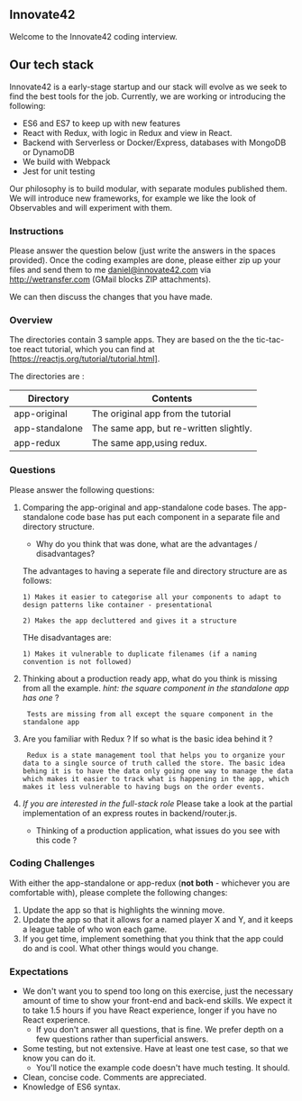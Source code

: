 ## Innovate42

Welcome to the Innovate42 coding interview.

## Our tech stack

Innovate42 is a early-stage startup and our stack will evolve as we seek to find the best tools for the job. Currently, we are working or introducing the following:

 * ES6 and ES7 to keep up with new features
 * React with Redux, with logic in Redux and view in React.
 * Backend with Serverless or Docker/Express, databases with MongoDB or DynamoDB
 * We build with Webpack
 * Jest for unit testing
 
Our philosophy is to build modular, with separate modules published them. We will introduce new frameworks, for example we like the look of Observables and will experiment with them.
 

### Instructions

Please answer the question below (just write the answers in the spaces provided). Once the coding examples are done, please either zip up your files and send them to me daniel@innovate42.com via http://wetransfer.com (GMail blocks ZIP attachments).  

We can then discuss the changes that you have made.

### Overview

The directories contain 3 sample apps.  They are  based on the the tic-tac-toe react tutorial, which you can find at [https://reactjs.org/tutorial/tutorial.html].

The directories are :


| Directory     | Contents      |
| ------------- |-------------| 
| app-original      | The original app from the tutorial |
| app-standalone      | The same app, but re-written slightly. |
| app-redux      | The same app,using redux. |

### Questions

Please answer the following questions:
    
1.  Comparing the app-original and app-standalone code bases. The app-standalone code base has put each component in a separate file and directory structure.   
    * Why do you think that was done, what are the advantages / disadvantages?
    
    The advantages to having a seperate file and directory structure are as follows:

        1) Makes it easier to categorise all your components to adapt to design patterns like container - presentational
    
        2) Makes the app decluttered and gives it a structure

    THe disadvantages are:
        
        1) Makes it vulnerable to duplicate filenames (if a naming convention is not followed)

2. Thinking about a production ready app, what do you think is missing from all the example. *hint: the square component in the standalone app has one* ?
        
        Tests are missing from all except the square component in the standalone app

3. Are you familiar with Redux ?  If so what is the basic idea behind it ?
        
        Redux is a state management tool that helps you to organize your data to a single source of truth called the store. The basic idea behing it is to have the data only going one way to manage the data which makes it easier to track what is happening in the app, which makes it less vulnerable to having bugs on the order events.

    
4. *If you are interested in the full-stack role* Please take a look at the partial implementation of an express routes in backend/router.js.
    * Thinking of a production application, what issues do you see with this code ? 


### Coding Challenges

With either the  app-standalone or app-redux (**not both** - whichever you are comfortable with), please complete the following changes:

1. Update the app so that is highlights the winning move.
2. Update the app so that it allows for a named player X and Y, and it keeps a league table of who won each game.
3. If you get time, implement something that you think that the app could do and is cool.  What other things would you change.


### Expectations
 * We don't want you to spend too long on this exercise, just the necessary amount of time to show your front-end and back-end skills. We expect it to take 1.5 hours if you have React experience, longer if you have no React experience. 
    * If you don't answer all questions, that is fine. We prefer depth on a few questions rather than superficial answers.
 * Some testing, but not extensive. Have at least one test case, so that we know you can do it. 
    * You'll notice the example code doesn't have much testing. It should.
 * Clean, concise code. Comments are appreciated.
 * Knowledge of ES6 syntax.




    
      
    
    

 





